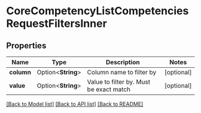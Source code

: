 # CoreCompetencyListCompetenciesRequestFiltersInner

## Properties

Name | Type | Description | Notes
------------ | ------------- | ------------- | -------------
**column** | Option<**String**> | Column name to filter by | [optional]
**value** | Option<**String**> | Value to filter by. Must be exact match | [optional]

[[Back to Model list]](../README.md#documentation-for-models) [[Back to API list]](../README.md#documentation-for-api-endpoints) [[Back to README]](../README.md)


